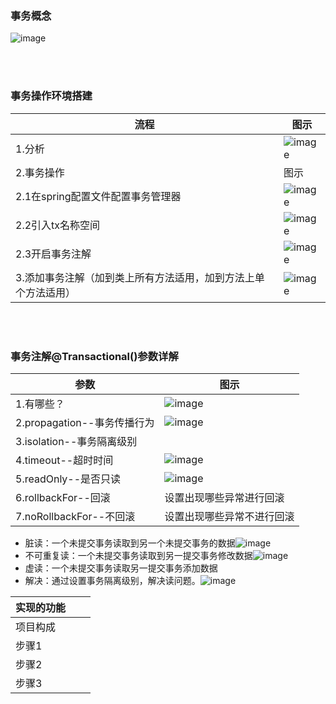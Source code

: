### 事务概念
![image](https://user-images.githubusercontent.com/87599765/149301479-6b90c180-edcb-4475-91ec-98e973ad6e8c.png)

<br><br/>

### 事务操作环境搭建
|流程|图示|
|---|---|
|1.分析|![image](https://user-images.githubusercontent.com/87599765/149302380-1ab54dbf-3924-4461-a07b-e3b2d551f486.png)|
|2.事务操作|图示|
|2.1在spring配置文件配置事务管理器|![image](https://user-images.githubusercontent.com/87599765/149335941-df738a5c-18a9-4a62-9130-99d76b790c7f.png)|
|2.2引入tx名称空间|![image](https://user-images.githubusercontent.com/87599765/149336044-6ced4bfa-289d-402d-9995-0a257cc65433.png)|
|2.3开启事务注解|![image](https://user-images.githubusercontent.com/87599765/149336202-285fbdbb-692c-433a-ad38-d43110d9d94f.png)|
|3.添加事务注解（加到类上所有方法适用，加到方法上单个方法适用）|![image](https://user-images.githubusercontent.com/87599765/149336386-4e88cb29-d653-4684-8b45-3ecc6bae4498.png)|

<br><br/>

### 事务注解@Transactional()参数详解
|参数|图示|
|---|---|
|1.有哪些？|![image](https://user-images.githubusercontent.com/87599765/149338665-fcd6dbae-4456-44d6-a0cc-359be344e7bb.png)|
|2.propagation--事务传播行为|![image](https://user-images.githubusercontent.com/87599765/149338844-cc4bba4b-5f89-4e7c-8646-da0d5c8acff7.png)|
|3.isolation--事务隔离级别||
|4.timeout--超时时间|![image](https://user-images.githubusercontent.com/87599765/149359385-d544a283-9f71-4bb1-95fb-da025da40bc3.png)|
|5.readOnly--是否只读|![image](https://user-images.githubusercontent.com/87599765/149359721-60cb94ec-0c4c-499d-a106-6b59fcdd77b5.png)|
|6.rollbackFor--回滚|设置出现哪些异常进行回滚|
|7.noRollbackFor--不回滚|设置出现哪些异常不进行回滚|

- 脏读：一个未提交事务读取到另一个未提交事务的数据![image](https://user-images.githubusercontent.com/87599765/149356952-6c5c49d8-462f-49f5-b147-35f4b1234952.png)
- 不可重复读：一个未提交事务读取到另一提交事务修改数据![image](https://user-images.githubusercontent.com/87599765/149357962-ca1375b9-7963-4142-a88a-ec8e0483309f.png)
- 虚读：一个未提交事务读取另一提交事务添加数据
- 解决：通过设置事务隔离级别，解决读问题。![image](https://user-images.githubusercontent.com/87599765/149358657-cb78e24b-0eef-475d-a1a6-3634c1673b46.png)


|实现的功能|||
|---|---|---|
|项目构成|||
|步骤1|||
|步骤2|||
|步骤3|||
